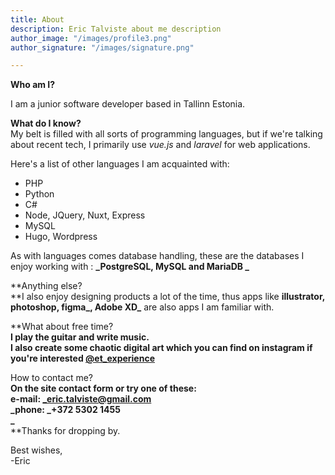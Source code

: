 ```yaml
---
title: About
description: Eric Talviste about me description
author_image: "/images/profile3.png"
author_signature: "/images/signature.png"

---
```

**Who am I?** 

I am a junior software developer based in Tallinn Estonia.   
  
**What do I know?**  
My belt is filled with all sorts of programming languages, but if we're talking about recent tech, I primarily use _vue.js_ and _laravel_ for web applications.   
  
Here's a list of other languages I am acquainted with:

* PHP 
* Python
* C# 
* Node, JQuery, Nuxt, Express
* MySQL
* Hugo, Wordpress

As with languages comes database handling, these are the databases I enjoy working with : **_PostgreSQL, MySQL and MariaDB _**

**Anything else?  
**I also enjoy designing products a lot of the time, thus apps like **illustrator, photoshop, figma_, Adobe XD_** are also apps I am familiar with.  

**What about free time?  
**I play the guitar and write music.   
I also create some chaotic digital art which you can find on instagram if you're interested [**@et_experience**](https://www.instagram.com/et_experience/)**  
  
How to contact me?  
**On the site contact form or try one of these:  
e-mail: _eric.talviste@gmail.com  
_phone: _+372 5302 1455  
 _**  
**Thanks for dropping by. 

Best wishes,  
\-Eric